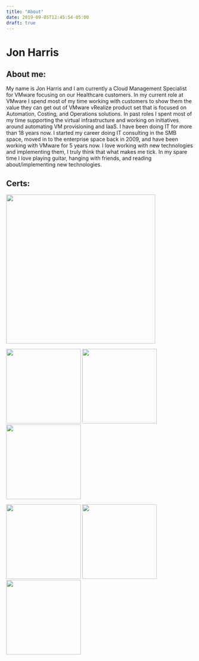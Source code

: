 ```yaml
---
title: "About"
date: 2019-09-05T12:45:54-05:00
draft: true
---
```

# Jon Harris
## About me:

My name is Jon Harris and I am currently a Cloud Management Specialist for VMware focusing on our Healthcare customers. In my current role at VMware I spend most of my time working with customers to show them the value they can get out of VMware vRealize product set that is focused on Automation, Costing, and Operations solutions.  In past roles I spent most of my time supporting the virtual infrastructure and working on initiatives around automating VM provisioning and IaaS. I have been doing IT for more than 18 years now. I started my career doing IT consulting in the SMB space, moved in to the enterprise space back in 2009, and have been working with VMware for 5 years now. I love working with new technologies and implementing them, I truly think that what makes me tick. In my spare time I love playing guitar, hanging with friends, and reading about/implementing new technologies.

## Certs:
<p>
<img src="/img/aws-saa.png" width="400"/>
<p>
<img src="/img/vcp7-cma.png" width="200"/>
<img src="/img/vcp6-dcv.png" width="200"/>
<img src="/img/vcp6-dtm.png" width="200"/>
<p>
<img src="/img/vcap6-dcv-deploy.png" width="200"/>
<img src="/img/vcap6-dcv-design.png" width="200"/>
<img src="/img/vcap6-dtm-deploy.png" width="200"/>
